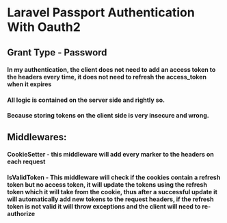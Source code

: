 # Laravel Passport Authentication With Oauth2  
## Grant Type - Password  

#### In my authentication, the client does not need to add an access token to the headers every time, it does not need to refresh the access_token when it expires
#### All logic is contained on the server side and rightly so.
#### Because storing tokens on the client side is very insecure and wrong.  

## Middlewares:  
#### CookieSetter - this middleware will add every marker to the headers on each request  
#### IsValidToken - This middleware will check if the cookies contain a refresh token but no access token, it will update the tokens using the refresh token which it will take from the cookie, thus after a successful update it will automatically add new tokens to the request headers, if the refresh token is not valid it will throw exceptions and the client will need to re-authorize



